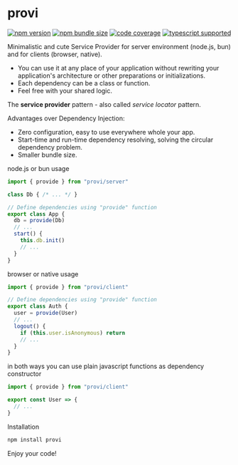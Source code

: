 # provi

[![npm version](https://img.shields.io/npm/v/provi?style=flat-square)](https://www.npmjs.com/package/provi)
[![npm bundle size](https://img.shields.io/bundlephobia/minzip/provi?style=flat-square)](https://bundlephobia.com/result?p=provi)
[![code coverage](https://img.shields.io/coveralls/github/re-js/provi?style=flat-square)](https://coveralls.io/github/re-js/provi)
[![typescript supported](https://img.shields.io/npm/types/typescript?style=flat-square)](index.d.ts)

Minimalistic and cute Service Provider for server environment (node.js, bun) and for clients (browser, native).

- You can use it at any place of your application without rewriting your application's architecture or other preparations or initializations.
- Each dependency can be a class or function.
- Feel free with your shared logic.

The **service provider** pattern - also called _service locator_ pattern.

Advantages over Dependency Injection:

  - Zero configuration, easy to use everywhere whole your app.
  - Start-time and run-time dependency resolving, solving the circular dependency problem.
  - Smaller bundle size.

node.js or bun usage

```javascript
import { provide } from "provi/server"

class Db { /* ... */ }

// Define dependencies using "provide" function
export class App {
  db = provide(Db)
  // ...
  start() {
    this.db.init()
    // ...
  }
}
```

browser or native usage

```javascript
import { provide } from "provi/client"

// Define dependencies using "provide" function
export class Auth {
  user = provide(User)
  // ...
  logout() {
    if (this.user.isAnonymous) return
    // ...
  }
}
```

in both ways you can use plain javascript functions as dependency constructor

```javascript
import { provide } from "provi/client"

export const User => {
  // ...
}
```



Installation

```bash
npm install provi
```

Enjoy your code!